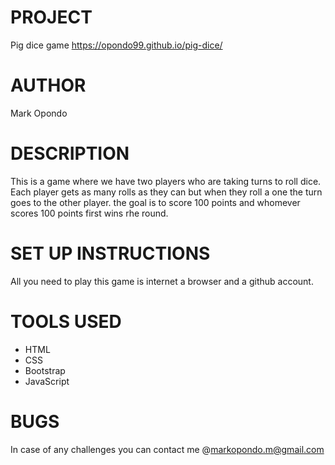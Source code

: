 # PROJECT
Pig dice game 
https://opondo99.github.io/pig-dice/

# AUTHOR
Mark Opondo

# DESCRIPTION
This is a game where we have two players who are taking turns to roll dice. Each player gets as many rolls as they can but when they roll a one the turn goes to the other player. the goal is to score 100 points and whomever scores 100 points first wins rhe round.

# SET UP INSTRUCTIONS
All you need to play this game is internet a browser and a github account.

# TOOLS USED
* HTML
* CSS
* Bootstrap
* JavaScript

# BUGS 
In case of any challenges you can contact me @markopondo.m@gmail.com
